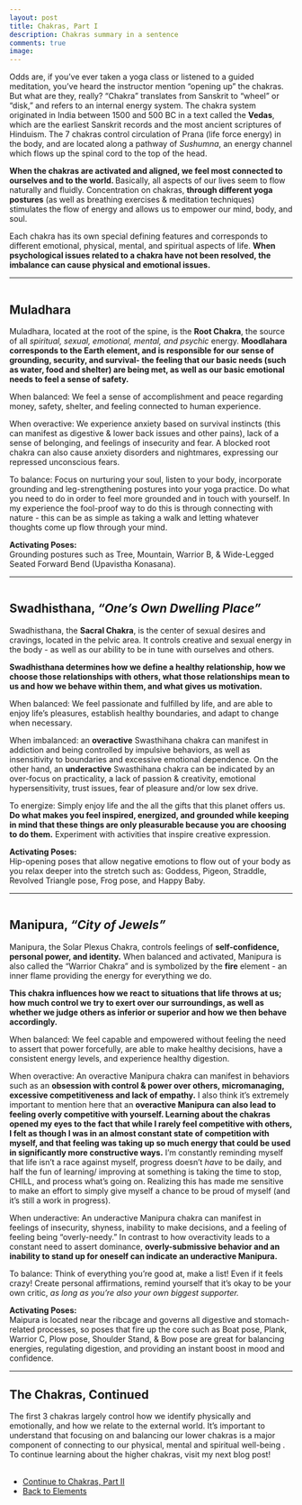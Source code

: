 ```yaml
---
layout: post
title: Chakras, Part I
description: Chakras summary in a sentence
comments: true
image: 
---
```

<div>
    <p>
    Odds are, if you’ve ever taken a yoga class or listened to a guided meditation, you’ve heard the instructor mention “opening up” the chakras. But what are they, really? “Chakra” translates from Sanskrit to “wheel” or “disk,” and refers to an internal energy system. The chakra system originated in India between 1500 and 500 BC in a text called the <b>Vedas</b>, which are the earliest Sanskrit records and the most ancient scriptures of Hinduism. The 7 chakras control circulation of Prana (life force energy) in the body, and are located along a pathway of <i>Sushumna</i>, an energy channel which flows up the spinal cord to the top of the head.
    <p>
    <b>When the chakras are activated and aligned, we feel most connected to ourselves and to the world. </b> Basically, all aspects of our lives seem to flow naturally and fluidly. Concentration on chakras, <b>through different yoga postures</b> (as well as breathing exercises & meditation techniques) stimulates the flow of energy and allows us to empower our mind, body, and soul.
    <p>
    Each chakra has its own special defining features and corresponds to different emotional, physical, mental, and spiritual aspects of life. <b>When psychological issues related to a chakra have not been resolved, the imbalance can cause physical and emotional issues.</b> 
    <hr />

<div>
    <span class="image left"><img src="{% link assets/images/chakras_mudlahara.jpg %}" alt="" /></span>
    <h2>Muladhara</h2>
    <p>
    Muladhara, located at the root of the spine, is the <b>Root Chakra</b>, the source of all <i>spiritual, sexual, emotional, mental, and psychic</i> energy. <b>Moodlahara corresponds to the Earth element, and is responsible for our sense of grounding, security, and survival- the feeling that our basic needs (such as water, food and shelter) are being met, as well as our basic emotional needs to feel a sense of safety.</b>
    <p>
    When balanced: We feel a sense of accomplishment and peace regarding money, safety, shelter, and feeling connected to human experience.
    <p>
    When overactive: We experience anxiety based on survival instincts (this can manifest as digestive & lower back issues and other pains), lack of a sense of belonging, and feelings of insecurity and fear. A blocked root chakra can also cause anxiety disorders and nightmares, expressing our repressed unconscious fears.
    <p>
    To balance: Focus on nurturing your soul, listen to your body, incorporate grounding and leg-strengthening postures into your yoga practice. Do what you need to do in order to feel more grounded and in touch with yourself. In my experience the fool-proof way to do this is through connecting with nature - this can be as simple as taking a walk and letting whatever thoughts come up flow through your mind.
    <p>
    <b>Activating Poses:</b> <br/>
    Grounding postures such as Tree, Mountain, Warrior B, & Wide-Legged Seated Forward Bend (Upavistha Konasana).
    <hr />

<div>
    <span class="image right"><img src="{% link assets/images/chakras_swadhis.jpg %}" alt="" /></span>
    <h2>Swadhisthana, <i>“One’s Own Dwelling Place”</i></h2>
    <p>
    Swadhisthana, the <b>Sacral Chakra</b>, is the center of sexual desires and cravings, located in the pelvic area. It controls creative and sexual energy in the body - as well as our ability to be in tune with ourselves and others. 
    <p>
    <b>Swadhisthana determines how we define a healthy relationship, how we choose those relationships with others, what those relationships mean to us and how we behave within them, and what gives us motivation.</b>
    <p>
    When balanced: We feel passionate and fulfilled by life, and are able to enjoy life’s pleasures, establish healthy boundaries, and adapt to change when necessary. 
    <p>
    When imbalanced: an <b>overactive</b> Swasthihana chakra can manifest in addiction and being controlled by impulsive behaviors, as well as insensitivity to boundaries and excessive emotional dependence. On the other hand, an <b>underactive</b> Swasthihana chakra can be indicated by an over-focus on practicality, a lack of passion & creativity, emotional hypersensitivity, trust issues, fear of pleasure and/or low sex drive.
    <p>
    To energize: Simply enjoy life and the all the gifts that this planet offers us. <b>Do what makes you feel inspired, energized, and grounded while keeping in mind that these things are only pleasurable because you are choosing to do them.</b> Experiment with activities that inspire creative expression.
    <p>
    <b>Activating Poses:</b> <br/>
    Hip-opening poses that allow negative emotions to flow out of your body as you relax deeper into the stretch such as: Goddess, Pigeon, Straddle, Revolved Triangle pose, Frog pose, and Happy Baby.
    <hr />

<div>
    <span class="image left"><img src="{% link assets/images/chakras_manipura.jpg %}" alt="" /></span>
    <h2>Manipura, <i>“City of Jewels”</i></h2>
    <p>
    Manipura, the Solar Plexus Chakra, controls feelings of <b>self-confidence, personal power, and identity.</b> When balanced and activated, Manipura is also called the “Warrior Chakra” and is symbolized by the <b>fire</b> element - an inner flame providing the energy for everything we do.
    <p>
    <b>This chakra influences how we react to situations that life throws at us; how much control we try to exert over our surroundings, as well as whether we judge others as inferior or superior and how we then behave accordingly. </b>
    <p>
    When balanced: We feel capable and empowered without feeling the need to assert that power forcefully, are able to make healthy decisions, have a consistent energy levels, and experience healthy digestion.
    <p>
    When overactive: An overactive Manipura chakra can manifest in behaviors such as an <b>obsession with control & power over others, micromanaging, excessive competitiveness and lack of empathy.</b> I also think it’s extremely important to mention here that an <b>overactive Manipura can also lead to feeling overly competitive with yourself. Learning about the chakras opened my eyes to the fact that while I rarely feel competitive with others, I felt as though I was in an almost constant state of competition with myself, and that feeling was taking up so much energy that could be used in significantly more constructive ways.</b> I’m constantly reminding myself that life isn’t a race against myself, progress doesn’t <i>have</i> to be daily, and half the fun of learning/ improving at something is taking the time to stop, CHILL, and process what’s going on. Realizing this has made me sensitive to make an effort to simply give myself a chance to be proud of myself (and it’s still a work in progress).
    <p>
    When underactive: An underactive Manipura chakra can manifest in feelings of insecurity, shyness, inability to make decisions, and a feeling of feeling being “overly-needy.” In contrast to how overactivity leads to a constant need to assert dominance, <b>overly-submissive behavior and an inability to stand up for oneself can indicate an underactive Manipura.</b>
    <p>
    To balance: Think of everything you’re good at, make a list! Even if it feels crazy! Create personal affirmations, remind yourself that it’s okay to be your own critic, <i>as long as you’re also your own biggest supporter.</i> 
    <p>
    <b>Activating Poses:</b> <br/>
    Maipura is located near the ribcage and governs all digestive and stomach-related processes, so poses that fire up the core such as Boat pose, Plank, Warrior C, Plow pose, Shoulder Stand, & Bow pose are great for balancing energies, regulating digestion, and providing an instant boost in mood and confidence.
    <hr />
<div>
    <h2>The Chakras, Continued</h2>
    <p>
    The first 3 chakras largely control how we identify physically and emotionally, and how we relate to the external world. It’s important to understand that focusing on and balancing our lower chakras is a major component of connecting to our physical, mental and spiritual well-being . To continue learning about the higher chakras, visit my next blog post!
<br />
<br />

<ul class="actions">
	<li><a href="{% post_url 2020-07-11-chakras2 %}"  class="button">Continue to Chakras, Part II</a></li>
	<li><a href="/elements.html" class="button next">Back to Elements</a></li>
</ul>
